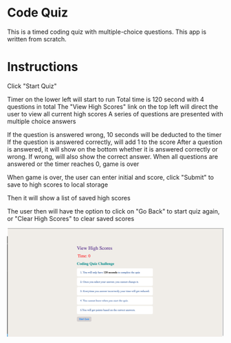 # Code Quiz

This is a timed coding quiz with multiple-choice questions. This app is written from scratch.

# Instructions

Click "Start Quiz"

Timer on the lower left will start to run
Total time is 120 second with 4 questions in total
The "View High Scores" link on the top left will direct the user to view all current high scores
A series of questions are presented with multiple choice answers

If the question is answered wrong, 10 seconds will be deducted to the timer
If the question is answered correctly, will add 1 to the score
After a question is answered, it will show on the bottom whether it is answered correctly or wrong. If wrong, will also show the correct answer.
When all questions are answered or the timer reaches 0, game is over

When game is over, the user can enter initial and score, click "Submit" to save to high scores to local storage

Then it will show a list of saved high scores

The user then will have the option to click on "Go Back" to start quiz again, or "Clear High Scores" to clear saved scores

![Alt text](/images/quiz.png)
